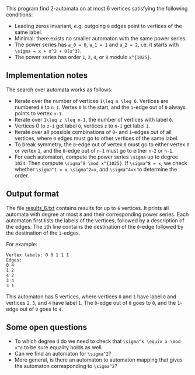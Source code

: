 This program find 2-automata on at most 6 vertices satisfying the following conditions:

- Leading zeros invariant, e.g. outgoing `0` edges point to vertices of the same label.
- Minimal: there exists no smaller automaton with the same power series.
- The power series has `a_0 = 0`, `a_1 = 1` and `a_2 = 2`, i.e. it starts with `\sigma = x + x^2 + O(x^3)`.
- The power series has order `1`, `2`, `4`, or `8` modulo `x^{1025}`.

## Implementation notes

The search over automata works as follows:

- Iterate over the number of vertices `1\leq n \leq 6`. Vertices are numbered `0` to `n-1`. Vertex `0` is the start, and the `1`-edge out of `0` always points to vertex `n-1`.
- Iterate over `1\leq z \leq n-1`, the number of vertices with label `0`.
- Vertices 0 to `z-1` get label `0`, vertices `z` to `n-1` get label `1`.
- Iterate over all possible combinations of `0`- and `1`-edges out of all vertices, where `0` edges must go to other vertices of the same label.
- To break symmetry, the `0`-edge out of vertex `0` must go to either vertex `0` or vertex `1`, and the `0`-edge out of `n-1` must go to either `n-2` or `n-1`.
- For each automaton, compute the power series `\sigma` up to degree `1024`. Then compute `\sigma^8 \mod x^{1025}`. If `\sigma^8 = x`, we check whether `\sigma^1 = x`, `\sigma^2=x`, and `\sigma^4=x` to determine the order.

## Output format

The file [results_6.txt](results_6.txt) contains results for up to `6` vertices. It prints all automata with degree at most `8` and their corresponding power series. Each automaton first lists the labels of the vertices, followed by a description of the edges. The `i`th line contains the destination of the `0`-edge followed by the destination of the `1`-edges.

For example:
```
Vertex labels: 0 0 1 1 1
Edges:
0 4
1 2
4 2
3 4
3 1
```
This automaton has 5 vertices, where vertices `0` and `1` have label `0` and vertices `2`, `3`, and `4` have label `1`.
The `0`-edge out of `0` goes to `0`, and the `1`-edge out of `0` goes to `4`.

## Some open questions

* To which degree `d` do we need to check that `\sigma^k \equiv x \mod x^d` to be sure equality holds as well.
* Can we find an automaton for `\sigma^2`?
* More general, is there an automaton to automaton mapping that gives the automaton corresponding to `\sigma^2`?
